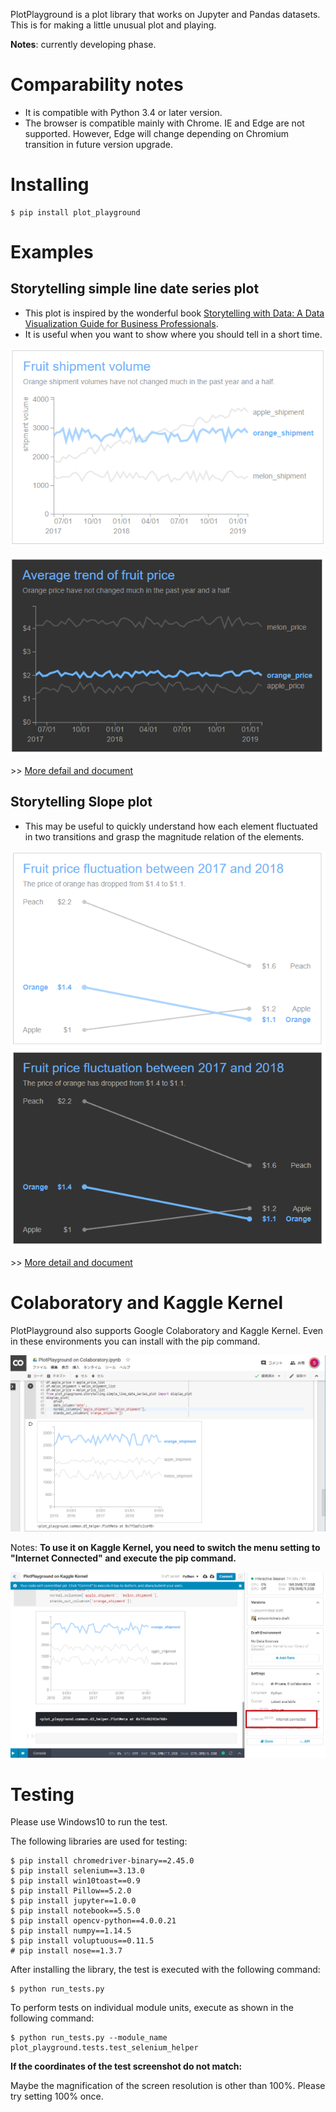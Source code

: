 PlotPlayground is a plot library that works on Jupyter and Pandas datasets. This is for making a little unusual plot and playing.

**Notes**: currently developing phase.

# Comparability notes

- It is compatible with Python 3.4 or later version.
- The browser is compatible mainly with Chrome. IE and Edge are not supported. However, Edge will change depending on Chromium transition in future version upgrade.

# Installing

```
$ pip install plot_playground
```

# Examples

## Storytelling simple line date series plot

- This plot is inspired by the wonderful book [Storytelling with Data: A Data Visualization Guide for Business Professionals](https://www.amazon.com/Storytelling-Data-Visualization-Business-Professionals/dp/1119002257/).
- It is useful when you want to show where you should tell in a short time.

![img](https://github.com/simon-ritchie/plot_playground/blob/master/documents/readme/storytelling_simple_line_date_series_plot_white.png)

![img](https://github.com/simon-ritchie/plot_playground/blob/master/documents/readme/storytelling_simple_line_date_series_plot_black.png)

\>\> [More defail and document](https://nbviewer.jupyter.org/github/simon-ritchie/plot_playground/blob/master/documents/storytelling_simple_line_date_series_plot/document.html)

## Storytelling Slope plot

- This may be useful to quickly understand how each element fluctuated in two transitions and grasp the magnitude relation of the elements.

![img](https://github.com/simon-ritchie/plot_playground/blob/master/documents/readme/storytelling_slope_plot_white.png)
![img](https://github.com/simon-ritchie/plot_playground/blob/master/documents/readme/storytelling_slope_plot_black.png)

\>\> [More detail and document](https://nbviewer.jupyter.org/github/simon-ritchie/plot_playground/blob/master/documents/storytelling_slope_plot/document.html)

# Colaboratory and Kaggle Kernel

PlotPlayground also supports Google Colaboratory and Kaggle Kernel. Even in these environments you can install with the pip command.

![img](https://github.com/simon-ritchie/plot_playground/blob/master/documents/readme/on_google_colab.png)

Notes: **To use it on Kaggle Kernel, you need to switch the menu setting to "Internet Connected" and execute the pip command.**

![img](https://github.com/simon-ritchie/plot_playground/blob/master/documents/readme/on_kaggle_kernel.png)

# Testing

Please use Windows10 to run the test.

The following libraries are used for testing:

```
$ pip install chromedriver-binary==2.45.0
$ pip install selenium==3.13.0
$ pip install win10toast==0.9
$ pip install Pillow==5.2.0
$ pip install jupyter==1.0.0
$ pip install notebook==5.5.0
$ pip install opencv-python==4.0.0.21
$ pip install numpy==1.14.5
$ pip install voluptuous==0.11.5
# pip install nose==1.3.7
```

After installing the library, the test is executed with the following command:

```
$ python run_tests.py
```

To perform tests on individual module units, execute as shown in the following command:

```
$ python run_tests.py --module_name plot_playground.tests.test_selenium_helper
```

**If the coordinates of the test screenshot do not match:**

Maybe the magnification of the screen resolution is other than 100%. Please try setting 100% once.
